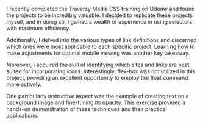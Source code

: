 I recently completed the Traversy Media CSS training on Udemy and found the projects to be incredibly valuable. I decided to replicate these projects myself, and in doing so, I gained a wealth of experience in using selectors with maximum efficiency.

Additionally, I delved into the various types of link definitions and discerned which ones were most applicable to each specific project. Learning how to make adjustments for optimal mobile viewing was another key takeaway.

Moreover, I acquired the skill of identifying which sites and links are best suited for incorporating icons. Interestingly, flex-box was not utilized in this project, providing an excellent opportunity to employ the float command more actively.

One particularly instructive aspect was the example of creating text on a background image and fine-tuning its opacity. This exercise provided a hands-on demonstration of these techniques and their practical applications.